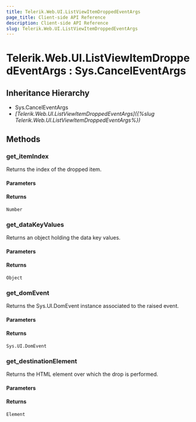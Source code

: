 ```yaml
---
title: Telerik.Web.UI.ListViewItemDroppedEventArgs
page_title: Client-side API Reference
description: Client-side API Reference
slug: Telerik.Web.UI.ListViewItemDroppedEventArgs
---
```


# Telerik.Web.UI.ListViewItemDroppedEventArgs : Sys.CancelEventArgs

## Inheritance Hierarchy

* Sys.CancelEventArgs
* *[Telerik.Web.UI.ListViewItemDroppedEventArgs]({%slug Telerik.Web.UI.ListViewItemDroppedEventArgs%})*

## Methods

### get_itemIndex

Returns the index of the dropped item.

#### Parameters

#### Returns

`Number`

### get_dataKeyValues

Returns an object holding the data key values.

#### Parameters

#### Returns

`Object`

### get_domEvent

Returns the Sys.UI.DomEvent instance associated to the raised event.

#### Parameters

#### Returns

`Sys.UI.DomEvent`

### get_destinationElement

Returns the HTML element over which the drop is performed.

#### Parameters

#### Returns

`Element`
